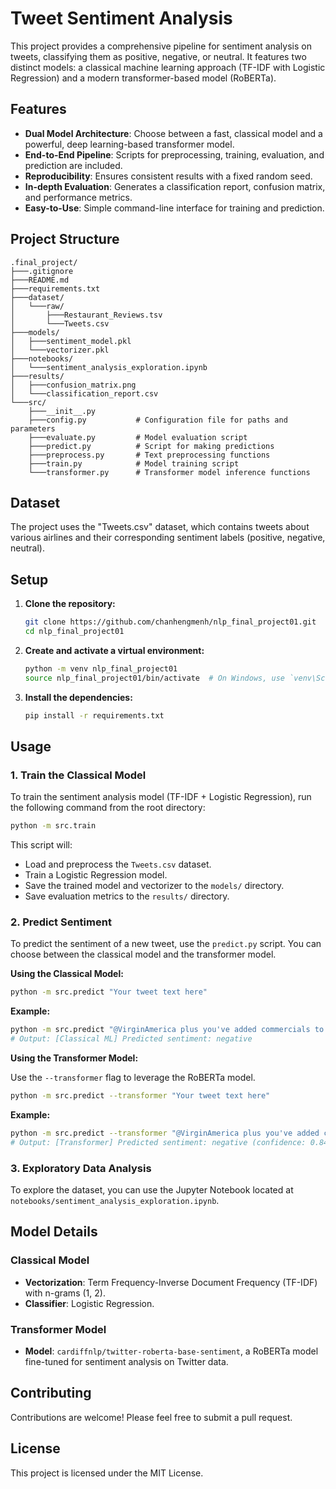 # Tweet Sentiment Analysis

This project provides a comprehensive pipeline for sentiment analysis on tweets, classifying them as positive, negative, or neutral. It features two distinct models: a classical machine learning approach (TF-IDF with Logistic Regression) and a modern transformer-based model (RoBERTa).

## Features

- **Dual Model Architecture**: Choose between a fast, classical model and a powerful, deep learning-based transformer model.
- **End-to-End Pipeline**: Scripts for preprocessing, training, evaluation, and prediction are included.
- **Reproducibility**: Ensures consistent results with a fixed random seed.
- **In-depth Evaluation**: Generates a classification report, confusion matrix, and performance metrics.
- **Easy-to-Use**: Simple command-line interface for training and prediction.

## Project Structure

```
.final_project/
├───.gitignore
├───README.md
├───requirements.txt
├───dataset/
│   └───raw/
│       ├───Restaurant_Reviews.tsv
│       └───Tweets.csv
├───models/
│   ├───sentiment_model.pkl
│   └───vectorizer.pkl
├───notebooks/
│   └───sentiment_analysis_exploration.ipynb
├───results/
│   ├───confusion_matrix.png
│   └───classification_report.csv
└───src/
    ├───__init__.py
    ├───config.py           # Configuration file for paths and parameters
    ├───evaluate.py         # Model evaluation script
    ├───predict.py          # Script for making predictions
    ├───preprocess.py       # Text preprocessing functions
    ├───train.py            # Model training script
    └───transformer.py      # Transformer model inference functions
```

## Dataset

The project uses the "Tweets.csv" dataset, which contains tweets about various airlines and their corresponding sentiment labels (positive, negative, neutral).

## Setup

1.  **Clone the repository:**
    ```bash
    git clone https://github.com/chanhengmenh/nlp_final_project01.git
    cd nlp_final_project01
    ```

2.  **Create and activate a virtual environment:**
    ```bash
    python -m venv nlp_final_project01
    source nlp_final_project01/bin/activate  # On Windows, use `venv\Scripts\activate`
    ```

3.  **Install the dependencies:**
    ```bash
    pip install -r requirements.txt
    ```

## Usage

### 1. Train the Classical Model

To train the sentiment analysis model (TF-IDF + Logistic Regression), run the following command from the root directory:

```bash
python -m src.train
```

This script will:
- Load and preprocess the `Tweets.csv` dataset.
- Train a Logistic Regression model.
- Save the trained model and vectorizer to the `models/` directory.
- Save evaluation metrics to the `results/` directory.

### 2. Predict Sentiment

To predict the sentiment of a new tweet, use the `predict.py` script. You can choose between the classical model and the transformer model.

**Using the Classical Model:**

```bash
python -m src.predict "Your tweet text here"
```

**Example:**
```bash
python -m src.predict "@VirginAmerica plus you've added commercials to the experience... tacky."
# Output: [Classical ML] Predicted sentiment: negative
```

**Using the Transformer Model:**

Use the `--transformer` flag to leverage the RoBERTa model.

```bash
python -m src.predict --transformer "Your tweet text here"
```

**Example:**
```bash
python -m src.predict --transformer "@VirginAmerica plus you've added commercials to the experience... tacky."
# Output: [Transformer] Predicted sentiment: negative (confidence: 0.84)
```

### 3. Exploratory Data Analysis

To explore the dataset, you can use the Jupyter Notebook located at `notebooks/sentiment_analysis_exploration.ipynb`.

## Model Details

### Classical Model

- **Vectorization**: Term Frequency-Inverse Document Frequency (TF-IDF) with n-grams (1, 2).
- **Classifier**: Logistic Regression.

### Transformer Model

- **Model**: `cardiffnlp/twitter-roberta-base-sentiment`, a RoBERTa model fine-tuned for sentiment analysis on Twitter data.

## Contributing

Contributions are welcome! Please feel free to submit a pull request.

## License

This project is licensed under the MIT License.
